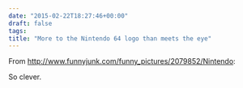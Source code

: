 ```yaml
---
date: "2015-02-22T18:27:46+00:00"
draft: false
tags: 
title: "More to the Nintendo 64 logo than meets the eye"
---
```

From http://www.funnyjunk.com/funny_pictures/2079852/Nintendo:

So clever.
